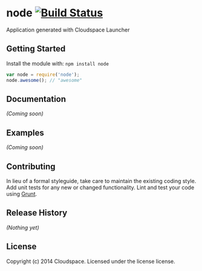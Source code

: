 # node [![Build Status](https://secure.travis-ci.org/imightbeinatree/node.png?branch=master)](http://travis-ci.org/imightbeinatree/node)

Application generated with Cloudspace Launcher

## Getting Started
Install the module with: `npm install node`

```javascript
var node = require('node');
node.awesome(); // "awesome"
```

## Documentation
_(Coming soon)_

## Examples
_(Coming soon)_

## Contributing
In lieu of a formal styleguide, take care to maintain the existing coding style. Add unit tests for any new or changed functionality. Lint and test your code using [Grunt](http://gruntjs.com/).

## Release History
_(Nothing yet)_

## License
Copyright (c) 2014 Cloudspace. Licensed under the license license.
